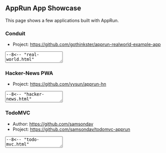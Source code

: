 ## AppRun App Showcase

This page shows a few applications built with AppRun.

### Conduit

* Project: https://github.com/gothinkster/apprun-realworld-example-app

<textarea>
--8<-- "real-world.html"
</textarea>
<apprun-play style="height:450px" hide_src="true" hide_button="true"></apprun-play>

### Hacker-News PWA

* Project: https://github.com/yysun/apprun-hn

<textarea>
--8<-- "hacker-news.html"
</textarea>
<apprun-play style="height:450px" hide_src="true" hide_button="true"></apprun-play>


### TodoMVC

* Author: https://github.com/samsondav
* Project: https://github.com/samsondav/todomvc-apprun

<textarea>
--8<-- "todo-mvc.html"
</textarea>
<apprun-play style="height:450px" hide_src="true" hide_button="true"></apprun-play>